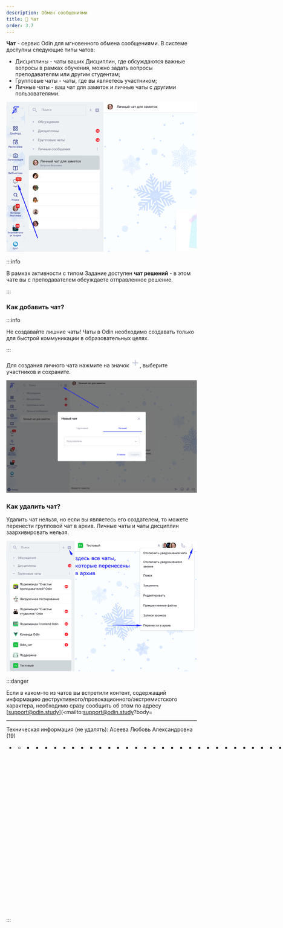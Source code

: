 ```yaml
---
description: Обмен сообщениями
title: 📲 Чат
order: 3.7
---
```


**Чат** - сервис Odin  для мгновенного обмена сообщениями. В системе доступны следующие типы чатов:

-  Дисциплины - чаты ваших Дисциплин, где обсуждаются важные вопросы в рамках обучения, можно задать вопросы преподавателям или другим студентам;
-  Групповые чаты - чаты, где вы являетесь участником;
-  Личные чаты - ваш чат для заметок и личные чаты с другими пользователями.

![](<./image (18).png>)

:::info 

В рамках активности с типом Задание доступен **чат решений** - в этом чате вы с преподавателем обсуждаете отправленное решение.

:::

### Как добавить чат?

:::info 

Не создавайте лишние чаты! Чаты в Odin необходимо создавать только для быстрой коммуникации в образовательных целях.

:::

Для создания личного чата нажмите на значок ![](./plus.png), выберите участников и сохраните.

![](<./image (19).png>)

### Как удалить чат?

Удалить чат нельзя, но если вы являетесь его создателем, то можете перенести групповой чат в архив. Личные  чаты и чаты дисциплин заархивировать нельзя.

![](<./image (20).png>)

:::danger 

Если в каком-то из чатов вы встретили контент, содержащий информацию деструктивного/провокационного/экстремистского характера, необходимо сразу сообщить об этом по адресу [support@odin.study](<mailto:support@odin.study?body=

- - - - - - - - - - - - - - - - - - - - - - - - - - - - - - - -
Техническая информация (не удалять):
Асеева Любовь Александровна (19)
- - - - - - - - - - - - - - - - - - - - - - - - - - - - - - - ->).\
Спасибо за бдительность!

:::